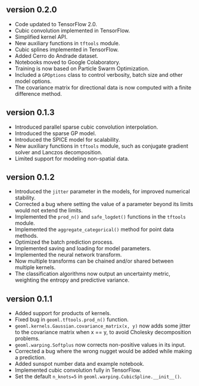 ## version 0.2.0
* Code updated to TensorFlow 2.0.
* Cubic convolution implemented in TensorFlow.
* Simplified kernel API.
* New auxiliary functions in `tftools` module.
* Cubic splines implemented in TensorFlow.
* Added Cerro do Andrade dataset.
* Notebooks moved to Google Colaboratory.
* Training is now based on Particle Swarm Optimization.
* Included a `GPOptions` class to control verbosity, batch size and
other model options.
* The covariance matrix for directional data is now computed with a 
finite difference method.

## version 0.1.3
* Introduced parallel sparse cubic convolution interpolation.
* Introduced the sparse GP model.
* Introduced the SPICE model for scalability.
* New auxiliary functions in `tftools` module, such as 
conjugate gradient solver and Lanczos decomposition.
* Limited support for modeling non-spatial data.

## version 0.1.2
* Introduced the `jitter` parameter in the models, for improved 
numerical stability.
* Corrected a bug where setting the value of a parameter beyond its limits
would not extend the limits.
* Implemented the `prod_n()` and `safe_logdet()` functions in the 
`tftools` module.
* Implemented the `aggregate_categorical()` method for point data methods.
* Optimized the batch prediction process.
* Implemented saving and loading for model parameters.
* Implemented the neural network transform.
* Now multiple transforms can be chained and/or shared between multiple
kernels.
* The classification algorithms now output an uncertainty metric, weighting
the entropy and predictive variance.

## version 0.1.1
* Added support for products of kernels.
* Fixed bug in `geoml.tftools.prod_n()` function.
* `geoml.kernels.Gaussian.covariance_matrix(x, y)` now
adds some jitter to the covariance matrix when x == y, to
avoid Cholesky decomposition problems.
* `geoml.warping.Softplus` now corrects non-positive values
in its input.
* Corrected a bug where the wrong nugget would be added
while making a prediction.
* Added sunspot number data and example notebook.
* Implemented cubic convolution fully in TensorFlow.
* Set the default `n_knots=5` in `geoml.warping.CubicSpline.__init__()`.